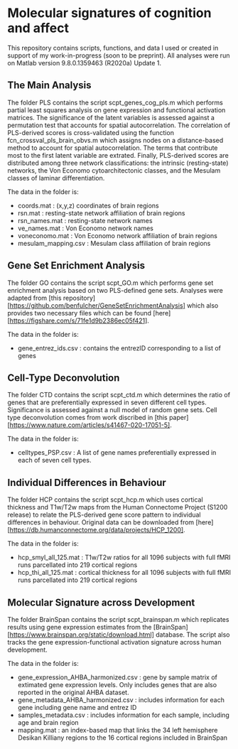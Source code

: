 # Molecular signatures of cognition and affect

This repository contains scripts, functions, and data I used or created in support of my work-in-progress (soon to be preprint).
All analyses were run on Matlab version 9.8.0.1359463 (R2020a) Update 1.

## The Main Analysis

The folder PLS contains the script scpt_genes_cog_pls.m which performs partial least squares analysis on gene expression and functional activation matrices.
The significance of the latent variables is assessed against a permutation test that accounts for spatial autocorrelation.
The correlation of PLS-derived scores is cross-validated using the function fcn_crossval_pls_brain_obvs.m which assigns nodes on a distance-based method to account for spatial autocorrelation.
The terms that contribute most to the first latent variable are extrated.
Finally, PLS-derived scores are distributed among three network classifications: the intrinsic (resting-state) networks, the Von Economo cytoarchitectonic classes, and the Mesulam classes of laminar differentiation.

The data in the folder is:
- coords.mat : (x,y,z) coordinates of brain regions
- rsn.mat : resting-state network affiliation of brain regions
- rsn_names.mat : resting-state network names
- ve_names.mat : Von Economo network names
- voneconomo.mat : Von Economo network affiliation of brain regions
- mesulam_mapping.csv : Mesulam class affiliation of brain regions

## Gene Set Enrichment Analysis

The folder GO contains the script scpt_GO.m which performs gene set enrichment analysis based on two PLS-defined gene sets.
Analyses were adapted from [this repository][https://github.com/benfulcher/GeneSetEnrichmentAnalysis] which also provides two necessary files which can be found [here][https://figshare.com/s/71fe1d9b2386ec05f421]. 

The data in the folder is:
- gene_entrez_ids.csv : contains the entrezID corresponding to a list of genes

## Cell-Type Deconvolution

The folder CTD contains the script scpt_ctd.m which determines the ratio of genes that are preferentially expressed in seven different cell types.
Significance is assessed against a null model of random gene sets.
Cell type deconvolution comes from work discribed in [this paper][https://www.nature.com/articles/s41467-020-17051-5]. 

The data in the folder is:
- celltypes_PSP.csv : A list of gene names preferentially expressed in each of seven cell types.

## Individual Differences in Behaviour

The folder HCP contains the script scpt_hcp.m which uses cortical thickness and T1w/T2w maps from the Human Connectome Project (S1200 release) to relate the PLS-derived gene score pattern to individual differences in behaviour.
Original data can be downloaded from [here][https://db.humanconnectome.org/data/projects/HCP_1200]. 

The data in the folder is: 
- hcp_smyl_all_125.mat : T1w/T2w ratios for all 1096 subjects with full fMRI runs parcellated into 219 cortical regions
- hcp_thi_all_125.mat : cortical thickness for all 1096 subjects with full fMRI runs parcellated into 219 cortical regions

## Molecular Signature across Development

The folder BrainSpan contains the script scpt_brainspan.m which replicates results using gene expression estimates from the [BrainSpan][https://www.brainspan.org/static/download.html] database. 
The script also tracks the gene expression-functional activation signature across human development.

The data in the folder is:
- gene_expression_AHBA_harmonized.csv : gene by sample matrix of extimated gene expression levels. Only includes genes that are also reported in the original AHBA dataset.
- gene_metadata_AHBA_harmonized.csv : includes information for each gene including gene name and entrez ID
- samples_metadata.csv : includes information for each sample, including age and brain region
- mapping.mat : an index-based map that links the 34 left hemisphere Desikan Killiany regions to the 16 cortical regions included in BrainSpan

